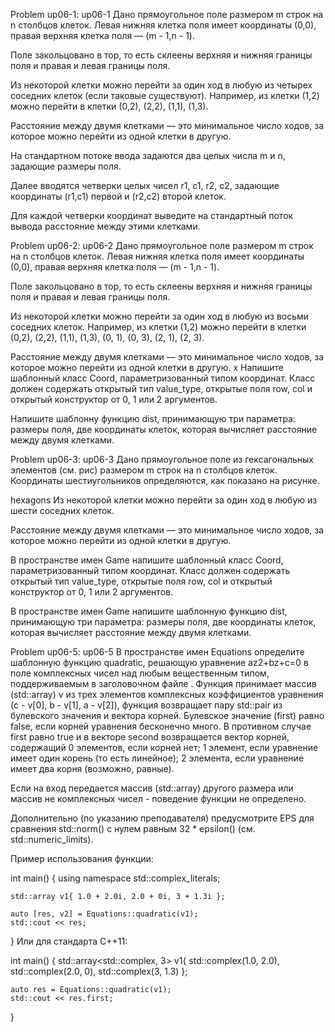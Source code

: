 Problem up06-1: up06-1
Дано прямоугольное поле размером m строк на n столбцов клеток. Левая нижняя клетка поля имеет координаты (0,0), правая верхняя клетка поля — (m - 1,n - 1).

Поле закольцовано в тор, то есть склеены верхняя и нижняя границы поля и правая и левая границы поля.

Из некоторой клетки можно перейти за один ход в любую из четырех соседних клеток (если таковые существуют). Например, из клетки (1,2) можно перейти в клетки (0,2), (2,2), (1,1), (1,3).

Расстояние между двумя клетками — это минимальное число ходов, за которое можно перейти из одной клетки в другую.

На стандартном потоке ввода задаются два целых числа m и n, задающие размеры поля.

Далее вводятся четверки целых чисел r1, c1, r2, c2, задающие координаты (r1,c1) первой и (r2,c2) второй клеток.

Для каждой четверки координат выведите на стандартный поток вывода расстояние между этими клетками.


Problem up06-2: up06-2
Дано прямоугольное поле размером m строк на n столбцов клеток. Левая нижняя клетка поля имеет координаты (0,0), правая верхняя клетка поля — (m - 1,n - 1).

Поле закольцовано в тор, то есть склеены верхняя и нижняя границы поля и правая и левая границы поля.

Из некоторой клетки можно перейти за один ход в любую из восьми соседних клеток. Например, из клетки (1,2) можно перейти в клетки (0,2), (2,2), (1,1), (1,3), (0, 1), (0, 3), (2, 1), (2, 3).

Расстояние между двумя клетками — это минимальное число ходов, за которое можно перейти из одной клетки в другую.
x
Напишите шаблонный класс Coord, параметризованный типом координат. Класс должен содержать открытый тип value_type, открытые поля row, col и открытый конструктор от 0, 1 или 2 аргументов.

Напишите шаблонну функцию dist, принимающую три параметра: размеры поля, две координаты клеток, которая вычисляет расстояние между двумя клетками.


Problem up06-3: up06-3
Дано прямоугольное поле из гексагональных элементов (см. рис) размером m строк на n столбцов клеток. Координаты шестиугольников определяются, как показано на рисунке.

hexagons
Из некоторой клетки можно перейти за один ход в любую из шести соседних клеток.

Расстояние между двумя клетками — это минимальное число ходов, за которое можно перейти из одной клетки в другую.

В пространстве имен Game напишите шаблонный класс Coord, параметризованный типом координат. Класс должен содержать открытый тип value_type, открытые поля row, col и открытый конструктор от 0, 1 или 2 аргументов.

В пространстве имен Game напишите шаблонную функцию dist, принимающую три параметра: размеры поля, две координаты клеток, которая вычисляет расстояние между двумя клетками.


Problem up06-5: up06-5
В пространстве имен Equations определите шаблонную функцию quadratic, решающую уравнение az2+bz+c=0 в поле комплексных чисел над любым вещественным типом, поддерживаемым в заголовочном файле <complex>. Функция принимает массив (std::array) v из трех элементов комплексных коэффициентов уравнения (c - v[0], b - v[1], a - v[2]), функция возвращает пару std::pair из булевского значения и вектора корней. Булевское значение (first) равно false, если корней уравнения бесконечно много. В противном случае first равно true и в векторе second возвращается вектор корней, содержащий 0 элементов, если корней нет; 1 элемент, если уравнение имеет один корень (то есть линейное); 2 элемента, если уравнение имеет два корня (возможно, равные).

Если на вход передается массив (std::array) другого размера или массив не комплексных чисел - поведение функции не определено.

Дополнительно (по указанию преподавателя) предусмотрите EPS для сравнения std::norm() с нулем равным 32 * epsilon() (см. std::numeric_limits).

Пример использования функции:

int main()
{
    using namespace std::complex_literals;

    std::array v1{ 1.0 + 2.0i, 2.0 + 0i, 3 + 1.3i };

    auto [res, v2] = Equations::quadratic(v1);
    std::cout << res;
}
Или для стандарта C++11:

int main()
{
    std::array<std::complex<double>, 3> v1{
        std::complex<double>(1.0, 2.0),
        std::complex<double>(2.0, 0),
        std::complex<double>(3, 1.3)
    };

    auto res = Equations::quadratic(v1);
    std::cout << res.first;
}
